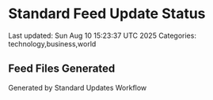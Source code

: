 # Standard Feed Update Status
Last updated: Sun Aug 10 15:23:37 UTC 2025
Categories: technology,business,world

## Feed Files Generated

Generated by Standard Updates Workflow
